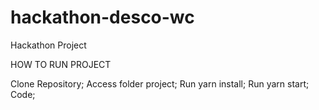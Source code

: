 # hackathon-desco-wc
Hackathon Project

HOW TO RUN PROJECT

Clone Repository;
Access folder project;
Run yarn install;
Run yarn start;
Code;
